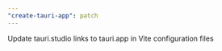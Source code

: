 ```yaml
---
"create-tauri-app": patch
---
```


Update tauri.studio links to tauri.app in Vite configuration files
